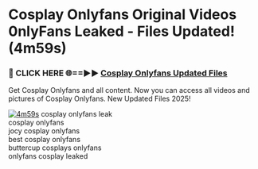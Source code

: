 # Cosplay Onlyfans Original Videos 0nlyFans Leaked - Files Updated! (4m59s)

<h3>🔴 CLICK HERE 🌐==►► <a href="https://tinyurl.com/4seja8ks" rel="nofollow">Cosplay Onlyfans Updated Files</a></h3>

Get Cosplay Onlyfans and all content. Now you can access all videos and pictures of Cosplay Onlyfans. New Updated Files 2025!

[![4m59s](https://i.imgur.com/EWjZXRe.gif)](https://tinyurl.com/4seja8ks)
cosplay onlyfans leak<br>
cosplay onlyfans<br>
jocy cosplay onlyfans<br>
best cosplay onlyfans<br>
buttercup cosplays onlyfans<br>
onlyfans cosplay leaked